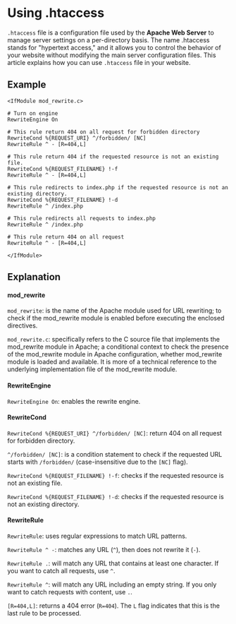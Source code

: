 # Using .htaccess

`.htaccess` file is a configuration file used by the **Apache Web Server** to manage server settings on a per-directory basis. The name .htaccess stands for "hypertext access," and it allows you to control the behavior of your website without modifying the main server configuration files. This article explains how you can use `.htaccess` file in your website.

## Example

```text
<IfModule mod_rewrite.c>

# Turn on engine
RewriteEngine On

# This rule return 404 on all request for forbidden directory
RewriteCond %{REQUEST_URI} ^/forbidden/ [NC]
RewriteRule ^ - [R=404,L]

# This rule return 404 if the requested resource is not an existing file.
RewriteCond %{REQUEST_FILENAME} !-f
RewriteRule ^ - [R=404,L]

# This rule redirects to index.php if the requested resource is not an existing directory.
RewriteCond %{REQUEST_FILENAME} !-d
RewriteRule ^ /index.php

# This rule redirects all requests to index.php
RewriteRule ^ /index.php

# This rule return 404 on all request
RewriteRule ^ - [R=404,L]

</IfModule>
```

## Explanation

#### mod_rewrite

`mod_rewrite`: is the name of the Apache module used for URL rewriting; to check if the mod_rewrite module is enabled before executing the enclosed directives.

`mod_rewrite.c`: specifically refers to the C source file that implements the mod_rewrite module in Apache; a conditional context to check the presence of the mod_rewrite module in Apache configuration, whether mod_rewrite module is loaded and available. It is more of a technical reference to the underlying implementation file of the mod_rewrite module.

#### RewriteEngine

`RewriteEngine On`: enables the rewrite engine.

#### RewriteCond

`RewriteCond %{REQUEST_URI} ^/forbidden/ [NC]`: return 404 on all request for forbidden directory.

`^/forbidden/ [NC]`: is a condition statement to check if the requested URL starts with `/forbidden/` (case-insensitive due to the `[NC]` flag).

`RewriteCond %{REQUEST_FILENAME} !-f`: checks if the requested resource is not an existing file.

`RewriteCond %{REQUEST_FILENAME} !-d`: checks if the requested resource is not an existing directory.

#### RewriteRule

`RewriteRule`: uses regular expressions to match URL patterns.

`RewriteRule ^ -`: matches any URL (`^`), then does not rewrite it (`-`).

`RewriteRule .`: will match any URL that contains at least one character. If you want to catch all requests, use `^`.

`RewriteRule ^`: will match any URL including an empty string. If you only want to catch requests with content, use `.`.

`[R=404,L]`: returns a 404 error (`R=404`). The `L` flag indicates that this is the last rule to be processed.

